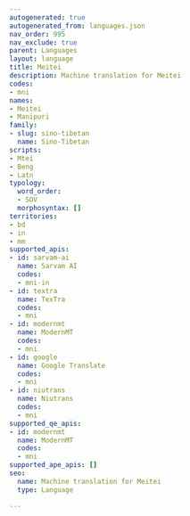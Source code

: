 ```yaml
---
autogenerated: true
autogenerated_from: languages.json
nav_order: 995
nav_exclude: true
parent: Languages
layout: language
title: Meitei
description: Machine translation for Meitei
codes:
- mni
names:
- Meitei
- Manipuri
family:
- slug: sino-tibetan
  name: Sino-Tibetan
scripts:
- Mtei
- Beng
- Latn
typology:
  word_order:
  - SOV
  morphosyntax: []
territories:
- bd
- in
- mm
supported_apis:
- id: sarvam-ai
  name: Sarvam AI
  codes:
  - mni-in
- id: textra
  name: TexTra
  codes:
  - mni
- id: modernmt
  name: ModernMT
  codes:
  - mni
- id: google
  name: Google Translate
  codes:
  - mni
- id: niutrans
  name: Niutrans
  codes:
  - mni
supported_qe_apis:
- id: modernmt
  name: ModernMT
  codes:
  - mni
supported_ape_apis: []
seo:
  name: Machine translation for Meitei
  type: Language

---
```


